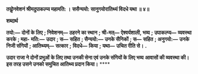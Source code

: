 **तयोॢनवेशनं श्रीमदुपाकल्प्य महामति: ।** **ससैन्ययो: सानुगयोरातिथ्यं विदधे यथा ॥ ४॥** 

**शब्दार्थ** 

**तयो:—** **दोनों के लिए** **; निवेशनम्—** **ठहरने का स्थान** **; श्री-मत्—** **ऐश्वर्यशाली, भव्य** **; उपाकल्प्य—** **व्यवस्था करके** **; महा-** **मति:—** **उदार** **; स—** **सहित** **; सैन्ययो:—** **उनके सैनिकों** **; स—** **सहित** **; अनुगयो:—** **उनके निजी संगियों** **; आतिथ्यम्—** **सत्कार** **;** **विदधे—** **किया** **; यथा—** **उचित रीति से।** **.** 

**उदार राजा ने दोनों प्रभुओं के लिए तथा उनकी सेना एवं उनके संगियों के लिए भव्य** **आवासों की व्यवस्था की। इस तरह उसने उनको समुचित आतिथ्य प्रदान किया।** **** 
